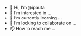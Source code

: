 - 👋 Hi, I’m @ipauta
- 👀 I’m interested in ...
- 🌱 I’m currently learning ...
- 💞️ I’m looking to collaborate on ...
- 📫 How to reach me ...

<!---
ipauta/ipauta is a ✨ special ✨ repository because its `README.md` (this file) appears on your GitHub profile.
You can click the Preview link to take a look at your changes.
--->
